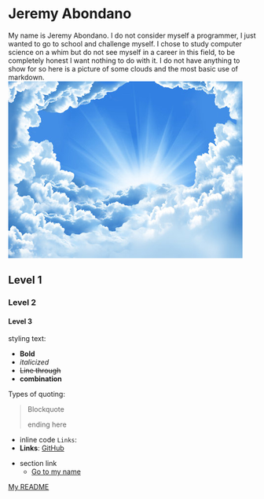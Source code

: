 # Jeremy Abondano

My name is Jeremy Abondano. I do not consider myself a programmer, I just wanted to go to school and challenge myself. I chose to study computer science on a whim but do not see myself in a career in this field, to be completely honest I want nothing to do with it. I do not have anything to show for so here is a picture of some clouds and the most basic use of markdown. 
![Image of clouds](/images/clouds.png)


## Level 1
### Level 2
#### Level 3
styling text:
- **Bold**
- *italicized*
- ~~Line through~~
- **combination**


Types of quoting:
 > Blockquote 
  >
  > ending here
* inline code `Links`:
* **Links**:
  [GitHub](https://github.com)
- section link
  - [Go to my name](#Jeremy-Abondano)


[My README](README.md)

